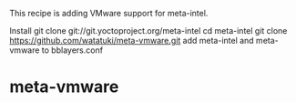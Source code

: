 This recipe is adding VMware support for meta-intel.

Install
git clone git://git.yoctoproject.org/meta-intel
cd meta-intel
git clone https://github.com/watatuki/meta-vmware.git
add meta-intel and meta-vmware to bblayers.conf

meta-vmware
===========
